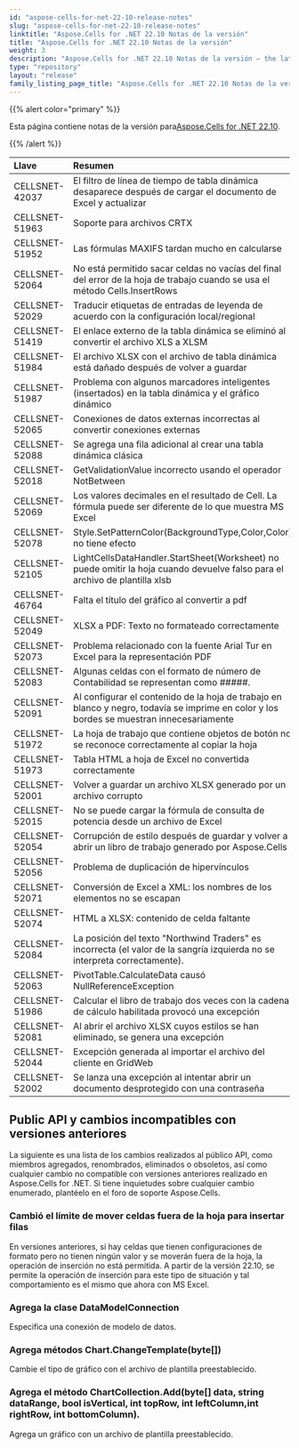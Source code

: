 ```yaml
---
id: "aspose-cells-for-net-22-10-release-notes"
slug: "aspose-cells-for-net-22-10-release-notes"
linktitle: "Aspose.Cells for .NET 22.10 Notas de la versión"
title: "Aspose.Cells for .NET 22.10 Notas de la versión"
weight: 3
description: "Aspose.Cells for .NET 22.10 Notas de la versión – the latest updates and fixes."
type: "repository"
layout: "release"
family_listing_page_title: "Aspose.Cells for .NET 22.10 Notas de la versión"
---
```

{{% alert color="primary" %}}

 Esta página contiene notas de la versión para[Aspose.Cells for .NET 22.10](https://www.nuget.org/packages/Aspose.Cells/22.10.0).

{{% /alert %}}

|**Llave**|**Resumen**|**Categoría**|
|:- |:- |:- |
|CELLSNET-42037|El filtro de línea de tiempo de tabla dinámica desaparece después de cargar el documento de Excel y actualizar|
|CELLSNET-51963|Soporte para archivos CRTX|
|CELLSNET-51952|Las fórmulas MAXIFS tardan mucho en calcularse|
|CELLSNET-52064|No está permitido sacar celdas no vacías del final del error de la hoja de trabajo cuando se usa el método Cells.InsertRows|
|CELLSNET-52029|Traducir etiquetas de entradas de leyenda de acuerdo con la configuración local/regional|
|CELLSNET-51419|El enlace externo de la tabla dinámica se eliminó al convertir el archivo XLS a XLSM|
|CELLSNET-51984|El archivo XLSX con el archivo de tabla dinámica está dañado después de volver a guardar|
|CELLSNET-51987|Problema con algunos marcadores inteligentes (insertados) en la tabla dinámica y el gráfico dinámico|
|CELLSNET-52065|Conexiones de datos externas incorrectas al convertir conexiones externas|
|CELLSNET-52088| Se agrega una fila adicional al crear una tabla dinámica clásica|
|CELLSNET-52018| GetValidationValue incorrecto usando el operador NotBetween|
|CELLSNET-52069|Los valores decimales en el resultado de Cell. La fórmula puede ser diferente de lo que muestra MS Excel|
|CELLSNET-52078|Style.SetPatternColor(BackgroundType,Color,Color) no tiene efecto|
|CELLSNET-52105|LightCellsDataHandler.StartSheet(Worksheet) no puede omitir la hoja cuando devuelve falso para el archivo de plantilla xlsb|
|CELLSNET-46764|Falta el título del gráfico al convertir a pdf|
|CELLSNET-52049|XLSX a PDF: Texto no formateado correctamente|
|CELLSNET-52073|Problema relacionado con la fuente Arial Tur en Excel para la representación PDF|
|CELLSNET-52083|Algunas celdas con el formato de número de Contabilidad se representan como #####.|
|CELLSNET-52091|Al configurar el contenido de la hoja de trabajo en blanco y negro, todavía se imprime en color y los bordes se muestran innecesariamente|
|CELLSNET-51972|La hoja de trabajo que contiene objetos de botón no se reconoce correctamente al copiar la hoja|
|CELLSNET-51973| Tabla HTML a hoja de Excel no convertida correctamente|
|CELLSNET-52001|Volver a guardar un archivo XLSX generado por un archivo corrupto|
|CELLSNET-52015|No se puede cargar la fórmula de consulta de potencia desde un archivo de Excel|
|CELLSNET-52054| Corrupción de estilo después de guardar y volver a abrir un libro de trabajo generado por Aspose.Cells|
|CELLSNET-52056| Problema de duplicación de hipervínculos|
|CELLSNET-52071| Conversión de Excel a XML: los nombres de los elementos no se escapan|
|CELLSNET-52074|HTML a XLSX: contenido de celda faltante|
|CELLSNET-52084|La posición del texto "Northwind Traders" es incorrecta (el valor de la sangría izquierda no se interpreta correctamente).|
|CELLSNET-52063|PivotTable.CalculateData causó NullReferenceException|
|CELLSNET-51986|Calcular el libro de trabajo dos veces con la cadena de cálculo habilitada provocó una excepción|
|CELLSNET-52081|Al abrir el archivo XLSX cuyos estilos se han eliminado, se genera una excepción|
|CELLSNET-52044|Excepción generada al importar el archivo del cliente en GridWeb|
|CELLSNET-52002|Se lanza una excepción al intentar abrir un documento desprotegido con una contraseña|

## **Public API y cambios incompatibles con versiones anteriores**

La siguiente es una lista de los cambios realizados al público API, como miembros agregados, renombrados, eliminados o obsoletos, así como cualquier cambio no compatible con versiones anteriores realizado en Aspose.Cells for .NET. Si tiene inquietudes sobre cualquier cambio enumerado, plantéelo en el foro de soporte Aspose.Cells.

### **Cambió el límite de mover celdas fuera de la hoja para insertar filas**

En versiones anteriores, si hay celdas que tienen configuraciones de formato pero no tienen ningún valor y se moverán fuera de la hoja, la operación de inserción no está permitida. A partir de la versión 22.10, se permite la operación de inserción para este tipo de situación y tal comportamiento es el mismo que ahora con MS Excel.

### **Agrega la clase DataModelConnection**

Especifica una conexión de modelo de datos.

### **Agrega métodos Chart.ChangeTemplate(byte[])**

Cambie el tipo de gráfico con el archivo de plantilla preestablecido.

### **Agrega el método ChartCollection.Add(byte[] data, string dataRange, bool isVertical, int topRow, int leftColumn,int rightRow, int bottomColumn).**

Agrega un gráfico con un archivo de plantilla preestablecido.
